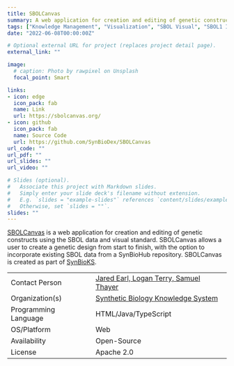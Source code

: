 ```yaml
---
title: SBOLCanvas
summary: A web application for creation and editing of genetic constructs using the SBOL data and visual standard.
tags: ["Knowledge Management", "Visualization", "SBOL Visual", "SBOL1 Import", "SBOL1 Export", "SBOL2 Import", "SBOL2 Export"]
date: "2022-06-08T00:00:00Z"

# Optional external URL for project (replaces project detail page).
external_link: ""

image:
  # caption: Photo by rawpixel on Unsplash
  focal_point: Smart

links:
- icon: edge
  icon_pack: fab
  name: Link
  url: https://sbolcanvas.org/
- icon: github
  icon_pack: fab
  name: Source Code
  url: https://github.com/SynBioDex/SBOLCanvas
url_code: ""
url_pdf: ""
url_slides: ""
url_video: ""

# Slides (optional).
#   Associate this project with Markdown slides.
#   Simply enter your slide deck's filename without extension.
#   E.g. `slides = "example-slides"` references `content/slides/example-slides.md`.
#   Otherwise, set `slides = ""`.
slides: ""
---
```


[SBOLCanvas](https://sbolcanvas.org/) is a web application for
creation and editing of genetic constructs using the SBOL data and
visual standard. SBOLCanvas allows a user to create a genetic design
from start to finish, with the option to incorporate existing SBOL
data from a SynBioHub repository. SBOLCanvas is created as part of
[SynBioKS](http://web.synbioks.org).


| | |
| ---| ---|
| Contact Person | [Jared Earl, Logan Terry, Samuel Thayer](https://sbolcanvas.org/about) |
| Organization(s) | [Synthetic Biology Knowledge System](http://web.synbioks.org) |
| Programming Language | HTML/Java/TypeScript |
| OS/Platform | Web |
| Availability | Open-Source |
| License | Apache 2.0 |